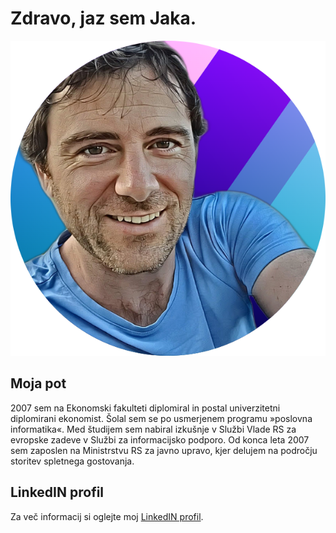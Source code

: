 # Zdravo, jaz sem Jaka.

![Jaka](img/jaka.png)

## Moja pot

2007 sem na Ekonomski fakulteti diplomiral in postal univerzitetni diplomirani ekonomist. Šolal sem se po usmerjenem programu »poslovna informatika«. Med študijem sem nabiral izkušnje v Službi Vlade RS za evropske zadeve v Službi za informacijsko podporo. Od konca leta 2007 sem zaposlen na Ministrstvu RS za javno upravo, kjer delujem na področju storitev spletnega gostovanja.

## LinkedIN profil

Za več informacij si oglejte moj [LinkedIN profil](https://www.linkedin.com/in/ferjan/). 
